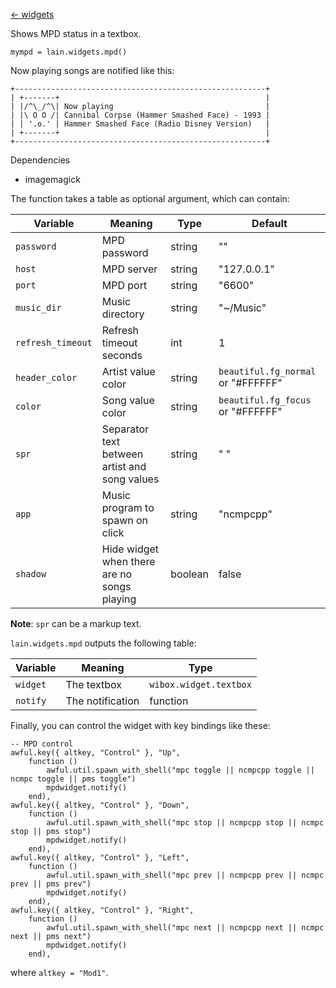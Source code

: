 [<- widgets](https://github.com/copycat-killer/lain/wiki/Widgets)

Shows MPD status in a textbox.

	mympd = lain.widgets.mpd()

Now playing songs are notified like this:

	+--------------------------------------------------------+
	| +-------+                                              |
	| |/^\_/^\| Now playing                                  |
    | |\ O O /| Cannibal Corpse (Hammer Smashed Face) - 1993 |
    | | '.o.' | Hammer Smashed Face (Radio Disney Version)   |
	| +-------+                                              |
	+--------------------------------------------------------+

Dependencies

- imagemagick

The function takes a table as optional argument, which can contain:

Variable | Meaning | Type | Default
--- | --- | --- | ---
`password` | MPD password | string | ""
`host` | MPD server | string | "127.0.0.1"
`port` | MPD port | string | "6600"
`music_dir` | Music directory | string | "~/Music"
`refresh_timeout` | Refresh timeout seconds | int | 1
`header_color` | Artist value color | string | `beautiful.fg_normal` or "#FFFFFF"
`color` | Song value color | string | `beautiful.fg_focus` or "#FFFFFF"
`spr` | Separator text between artist and song values | string | " "
`app` | Music program to spawn on click | string | "ncmpcpp"
`shadow` | Hide widget when there are no songs playing | boolean | false 

**Note**: `spr` can be a markup text.

`lain.widgets.mpd` outputs the following table:

Variable | Meaning | Type
--- | --- | ---
`widget` | The textbox | `wibox.widget.textbox`
`notify` | The notification | function

Finally, you can control the widget with key bindings like these:

    -- MPD control
    awful.key({ altkey, "Control" }, "Up",
        function ()
            awful.util.spawn_with_shell("mpc toggle || ncmpcpp toggle || ncmpc toggle || pms toggle")
            mpdwidget.notify()
        end),
    awful.key({ altkey, "Control" }, "Down",
        function ()
            awful.util.spawn_with_shell("mpc stop || ncmpcpp stop || ncmpc stop || pms stop")
            mpdwidget.notify()
        end),
    awful.key({ altkey, "Control" }, "Left",
        function ()
            awful.util.spawn_with_shell("mpc prev || ncmpcpp prev || ncmpc prev || pms prev")
            mpdwidget.notify()
        end),
    awful.key({ altkey, "Control" }, "Right",
        function ()
            awful.util.spawn_with_shell("mpc next || ncmpcpp next || ncmpc next || pms next")
            mpdwidget.notify()
        end),

where `altkey = "Mod1"`.